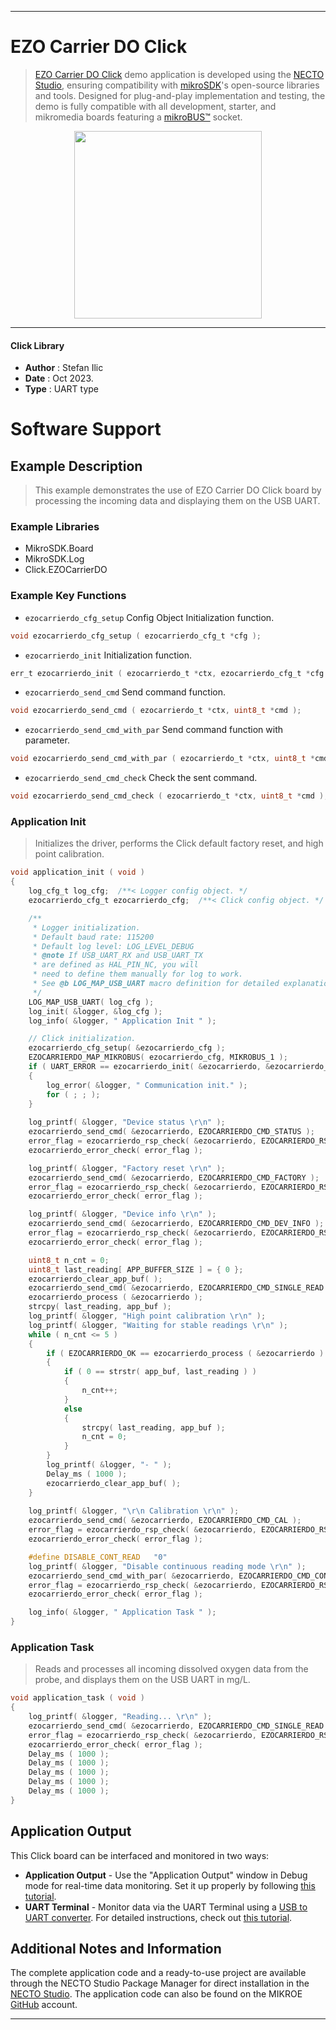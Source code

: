 
---
# EZO Carrier DO Click

> [EZO Carrier DO Click](https://www.mikroe.com/?pid_product=MIKROE-6010) demo application is developed using
the [NECTO Studio](https://www.mikroe.com/necto), ensuring compatibility with [mikroSDK](https://www.mikroe.com/mikrosdk)'s
open-source libraries and tools. Designed for plug-and-play implementation and testing, the demo is fully compatible with
all development, starter, and mikromedia boards featuring a [mikroBUS&trade;](https://www.mikroe.com/mikrobus) socket.

<p align="center">
  <img src="https://www.mikroe.com/?pid_product=MIKROE-6010&image=1" height=300px>
</p>

---

#### Click Library

- **Author**        : Stefan Ilic
- **Date**          : Oct 2023.
- **Type**          : UART type

# Software Support

## Example Description

> This example demonstrates the use of EZO Carrier DO Click board by processing
  the incoming data and displaying them on the USB UART.

### Example Libraries

- MikroSDK.Board
- MikroSDK.Log
- Click.EZOCarrierDO

### Example Key Functions

- `ezocarrierdo_cfg_setup` Config Object Initialization function.
```c
void ezocarrierdo_cfg_setup ( ezocarrierdo_cfg_t *cfg );
```

- `ezocarrierdo_init` Initialization function.
```c
err_t ezocarrierdo_init ( ezocarrierdo_t *ctx, ezocarrierdo_cfg_t *cfg );
```

- `ezocarrierdo_send_cmd` Send command function.
```c
void ezocarrierdo_send_cmd ( ezocarrierdo_t *ctx, uint8_t *cmd );
```

- `ezocarrierdo_send_cmd_with_par` Send command function with parameter.
```c
void ezocarrierdo_send_cmd_with_par ( ezocarrierdo_t *ctx, uint8_t *cmd, uint8_t *param_buf );
```

- `ezocarrierdo_send_cmd_check` Check the sent command.
```c
void ezocarrierdo_send_cmd_check ( ezocarrierdo_t *ctx, uint8_t *cmd );
```

### Application Init

> Initializes the driver, performs the Click default factory reset, and high point calibration.

```c
void application_init ( void ) 
{
    log_cfg_t log_cfg;  /**< Logger config object. */
    ezocarrierdo_cfg_t ezocarrierdo_cfg;  /**< Click config object. */

    /** 
     * Logger initialization.
     * Default baud rate: 115200
     * Default log level: LOG_LEVEL_DEBUG
     * @note If USB_UART_RX and USB_UART_TX 
     * are defined as HAL_PIN_NC, you will 
     * need to define them manually for log to work. 
     * See @b LOG_MAP_USB_UART macro definition for detailed explanation.
     */
    LOG_MAP_USB_UART( log_cfg );
    log_init( &logger, &log_cfg );
    log_info( &logger, " Application Init " );

    // Click initialization.
    ezocarrierdo_cfg_setup( &ezocarrierdo_cfg );
    EZOCARRIERDO_MAP_MIKROBUS( ezocarrierdo_cfg, MIKROBUS_1 );
    if ( UART_ERROR == ezocarrierdo_init( &ezocarrierdo, &ezocarrierdo_cfg ) ) 
    {
        log_error( &logger, " Communication init." );
        for ( ; ; );
    }
    
    log_printf( &logger, "Device status \r\n" );
    ezocarrierdo_send_cmd( &ezocarrierdo, EZOCARRIERDO_CMD_STATUS );
    error_flag = ezocarrierdo_rsp_check( &ezocarrierdo, EZOCARRIERDO_RSP_OK );
    ezocarrierdo_error_check( error_flag );

    log_printf( &logger, "Factory reset \r\n" );
    ezocarrierdo_send_cmd( &ezocarrierdo, EZOCARRIERDO_CMD_FACTORY );
    error_flag = ezocarrierdo_rsp_check( &ezocarrierdo, EZOCARRIERDO_RSP_READY );
    ezocarrierdo_error_check( error_flag );

    log_printf( &logger, "Device info \r\n" );
    ezocarrierdo_send_cmd( &ezocarrierdo, EZOCARRIERDO_CMD_DEV_INFO );
    error_flag = ezocarrierdo_rsp_check( &ezocarrierdo, EZOCARRIERDO_RSP_OK );
    ezocarrierdo_error_check( error_flag );

    uint8_t n_cnt = 0;
    uint8_t last_reading[ APP_BUFFER_SIZE ] = { 0 };
    ezocarrierdo_clear_app_buf( );
    ezocarrierdo_send_cmd( &ezocarrierdo, EZOCARRIERDO_CMD_SINGLE_READ );
    ezocarrierdo_process ( &ezocarrierdo );
    strcpy( last_reading, app_buf );
    log_printf( &logger, "High point calibration \r\n" );
    log_printf( &logger, "Waiting for stable readings \r\n" );
    while ( n_cnt <= 5 )
    {
        if ( EZOCARRIERDO_OK == ezocarrierdo_process ( &ezocarrierdo ) )
        {  
            if ( 0 == strstr( app_buf, last_reading ) )
            {
                n_cnt++;
            }
            else
            {
                strcpy( last_reading, app_buf );
                n_cnt = 0;
            }
        }
        log_printf( &logger, "- " );
        Delay_ms ( 1000 );
        ezocarrierdo_clear_app_buf( );
    }
    
    log_printf( &logger, "\r\n Calibration \r\n" );
    ezocarrierdo_send_cmd( &ezocarrierdo, EZOCARRIERDO_CMD_CAL );
    error_flag = ezocarrierdo_rsp_check( &ezocarrierdo, EZOCARRIERDO_RSP_OK );
    ezocarrierdo_error_check( error_flag );

    #define DISABLE_CONT_READ   "0"
    log_printf( &logger, "Disable continuous reading mode \r\n" );
    ezocarrierdo_send_cmd_with_par( &ezocarrierdo, EZOCARRIERDO_CMD_CONT_READ, DISABLE_CONT_READ );
    error_flag = ezocarrierdo_rsp_check( &ezocarrierdo, EZOCARRIERDO_RSP_OK );
    ezocarrierdo_error_check( error_flag );

    log_info( &logger, " Application Task " );
}
```

### Application Task

> Reads and processes all incoming dissolved oxygen data from the probe, and displays them on the USB UART in mg/L.

```c
void application_task ( void ) 
{
    log_printf( &logger, "Reading... \r\n" );
    ezocarrierdo_send_cmd( &ezocarrierdo, EZOCARRIERDO_CMD_SINGLE_READ );
    error_flag = ezocarrierdo_rsp_check( &ezocarrierdo, EZOCARRIERDO_RSP_OK );
    ezocarrierdo_error_check( error_flag );
    Delay_ms ( 1000 );
    Delay_ms ( 1000 );
    Delay_ms ( 1000 );
    Delay_ms ( 1000 );
    Delay_ms ( 1000 );
}
```

## Application Output

This Click board can be interfaced and monitored in two ways:
- **Application Output** - Use the "Application Output" window in Debug mode for real-time data monitoring.
Set it up properly by following [this tutorial](https://www.youtube.com/watch?v=ta5yyk1Woy4).
- **UART Terminal** - Monitor data via the UART Terminal using
a [USB to UART converter](https://www.mikroe.com/click/interface/usb?interface*=uart,uart). For detailed instructions,
check out [this tutorial](https://help.mikroe.com/necto/v2/Getting%20Started/Tools/UARTTerminalTool).

## Additional Notes and Information

The complete application code and a ready-to-use project are available through the NECTO Studio Package Manager for 
direct installation in the [NECTO Studio](https://www.mikroe.com/necto). The application code can also be found on
the MIKROE [GitHub](https://github.com/MikroElektronika/mikrosdk_click_v2) account.

---
